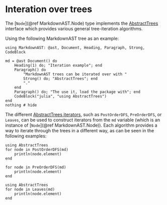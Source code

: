 # Interation over trees

The [`Node`](@ref MarkdownAST.Node) type implements the [AbstractTrees](https://github.com/JuliaCollections/AbstractTrees.jl) interface which provides various general tree-iteration algorithms.

Using the following MarkdownAST tree as an example:

```@setup iter
using MarkdownAST: @ast, Document, Heading, Paragraph, Strong, CodeBlock
```

```@example iter
md = @ast Document() do
    Heading(1) do; "Iteration example"; end
    Paragraph() do
        "MarkdownAST trees can be iterated over with "
        Strong() do; "AbstractTrees"; end
        "."
    end
    Paragraph() do; "The use it, load the package with"; end
    CodeBlock("julia", "using AbstractTrees")
end
nothing # hide
```

The different [AbstractTrees iterators](https://juliacollections.github.io/AbstractTrees.jl/stable/iteration/), such as `PostOrderDFS`, `PreOrderDFS`, or `Leaves`, can be used to construct iterators from the `md` variable (which is an instance of [`Node`](@ref MarkdownAST.Node)).
Each algorithm provides a way to iterate through the trees in a different way, as can be seen in the following examples:

```@example iter
using AbstractTrees
for node in PostOrderDFS(md)
    println(node.element)
end
```

```@example iter
for node in PreOrderDFS(md)
    println(node.element)
end
```

```@example iter
using AbstractTrees
for node in Leaves(md)
    println(node.element)
end
```
